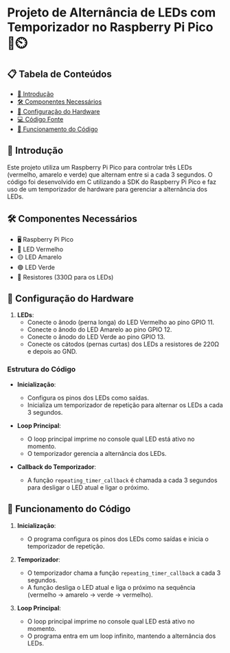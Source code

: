 # Projeto de Alternância de LEDs com Temporizador no Raspberry Pi Pico 🚦⏲️

## 📋 Tabela de Conteúdos
- [📌 Introdução](#-introdução)
- [🛠️ Componentes Necessários](#-componentes-necessários)
- [🔧 Configuração do Hardware](#-configuração-do-hardware)
- [💻 Código Fonte](#-código-fonte)
- [🚀 Funcionamento do Código](#-funcionamento-do-código)

## 📌 Introdução
Este projeto utiliza um Raspberry Pi Pico para controlar três LEDs (vermelho, amarelo e verde) que alternam entre si a cada 3 segundos. O código foi desenvolvido em C utilizando a SDK do Raspberry Pi Pico e faz uso de um temporizador de hardware para gerenciar a alternância dos LEDs.

## 🛠️ Componentes Necessários
- 🖥️ Raspberry Pi Pico
- 🔴 LED Vermelho
- 🟡 LED Amarelo
- 🟢 LED Verde
- 🔌 Resistores (330Ω para os LEDs)

## 🔧 Configuração do Hardware
1. **LEDs**:
   - Conecte o ânodo (perna longa) do LED Vermelho ao pino GPIO 11.
   - Conecte o ânodo do LED Amarelo ao pino GPIO 12.
   - Conecte o ânodo do LED Verde ao pino GPIO 13.
   - Conecte os cátodos (pernas curtas) dos LEDs a resistores de 220Ω e depois ao GND.

### Estrutura do Código
- **Inicialização**:
  - Configura os pinos dos LEDs como saídas.
  - Inicializa um temporizador de repetição para alternar os LEDs a cada 3 segundos.

- **Loop Principal**:
  - O loop principal imprime no console qual LED está ativo no momento.
  - O temporizador gerencia a alternância dos LEDs.

- **Callback do Temporizador**:
  - A função `repeating_timer_callback` é chamada a cada 3 segundos para desligar o LED atual e ligar o próximo.

## 🚀 Funcionamento do Código
1. **Inicialização**:
   - O programa configura os pinos dos LEDs como saídas e inicia o temporizador de repetição.

2. **Temporizador**:
   - O temporizador chama a função `repeating_timer_callback` a cada 3 segundos.
   - A função desliga o LED atual e liga o próximo na sequência (vermelho → amarelo → verde → vermelho).

3. **Loop Principal**:
   - O loop principal imprime no console qual LED está ativo no momento.
   - O programa entra em um loop infinito, mantendo a alternância dos LEDs.